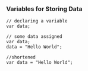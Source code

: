 ### Variables for Storing Data

```
// declaring a variable
var data;

// some data assigned
var data;
data = "Hello World";

//shortened
var data = "Hello World";

```